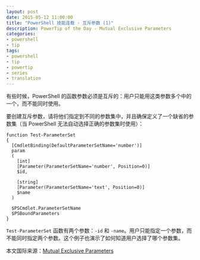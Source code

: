 ```yaml
---
layout: post
date: 2015-05-12 11:00:00
title: "PowerShell 技能连载 - 互斥参数 (1)"
description: PowerTip of the Day - Mutual Exclusive Parameters
categories:
- powershell
- tip
tags:
- powershell
- tip
- powertip
- series
- translation
---
```

有些时候，PowerShell 的函数参数必须是互斥的：用户只能用这类参数多个中的一个，而不能同时使用。

要创建互斥参数，请将他们指定到不同的参数集中，并且确保定义了一个缺省的参数集（当 PowerShell 无法自动选择正确的参数集时使用）：

    function Test-ParameterSet
    {
      [CmdletBinding(DefaultParameterSetName='number')]
      param
      (
        [int]
        [Parameter(ParameterSetName='number', Position=0)]
        $id,
    
        [string]
        [Parameter(ParameterSetName='text', Position=0)]
        $name
      )
    
      $PSCmdlet.ParameterSetName
      $PSBoundParameters
    }

`Test-ParameterSet` 函数有两个参数：`-id` 和 `-name`。用户只能指定一个参数，而不能同时指定两个参数。这个例子也演示了如何知道用户选择了哪个参数集。

<!--more-->
本文国际来源：[Mutual Exclusive Parameters](http://community.idera.com/powershell/powertips/b/tips/posts/mutual-exclusive-parameters)
